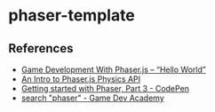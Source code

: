 # phaser-template


## References
- [Game Development With Phaser.js – “Hello World”](http://isonprojects.com/game-development-phaser-js-hello-world/)
- [An Intro to Phaser.js Physics API](http://isonprojects.com/intro-phaser-js-physics-api/)
- [Getting started with Phaser, Part 3 - CodePen](https://codepen.io/photonstorm/pen/oHLkp)
- [search "phaser" - Game Dev Academy](https://gamedevacademy.org/?s=phaser)
